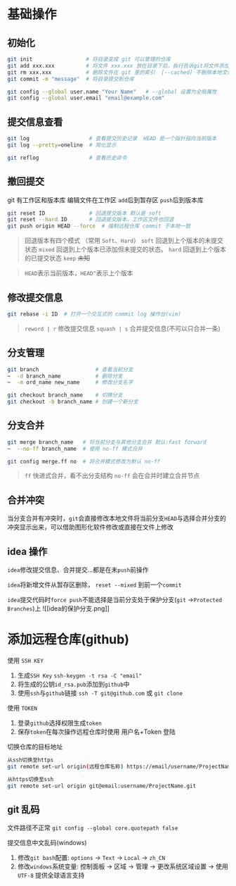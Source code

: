 # 基础操作

## 初始化
``` bash
git init                 # 将目录变成 git 可以管理的仓库
git add xxx.xxx          # 将文件 xxx.xxx 放在目录下后，执行告诉git将文件添加到仓库中
git rm xxx.xxx           # 删除文件在 git 里的索引  [--cached] 不删除本地文件 [-f] 强制删除已修改文件
git commit -m "message"  # 将目录提交到仓库

git config --global user.name "Your Name"   # --global 设置为全局属性
git config --global user.email "email@example.com"
`````
## 提交信息查看
```bash
git log                   # 查看提交历史记录  HEAD 是一个指针指向当前版本
git log --pretty=oneline  # 简化显示

git reflog                # 查看历史命令
```
## 撤回提交
git 有工作区和版本库 编辑文件在工作区 `add`后到暂存区 `push`后到版本库
```bash
git reset ID              # 回退提交版本 默认是 soft
git reset --hard ID       # 回退提交版本，工作区文件也回退
git push origin HEAD --force  # 强制远程仓库 commit 于本地一致
```

> 回退版本有四个模式 （常用 `Soft`、`Hard`）
> `soft` 回退到上个版本的未提交状态 `mixed` 回退到上个版本已添加但未提交的状态。
> `hard` 回退到上个版本的已提交状态  `keep` ~~未知~~

> `HEAD`表示当前版本，`HEAD^`表示上个版本
## 修改提交信息
```bash
git rebase -i ID  # 打开一个交互式的 commit log 操作台(vim)
```

> `reword | r` 修改提交信息
> `squash | s` 合并提交信息(不可以只合并一条)

## 分支管理
```bash
git branch                  # 查看当前分支
~  -d branch_name           # 删除分支
~  -m ord_name new_name     # 修改分支名字

git checkout branch_name    # 切换分支
git checkout -b branch_name # 创建一个新分支
```
## 分支合并
```bash
git merge branch_name   # 将当前分支与其他分支合并 默认:fast forward 
~  --no-ff branch_name  # 使用 no-ff 模式合并

git config merge.ff no  # 将合并模式修改为默认 no-ff
```

> `ff` 快进式合并，看不出分支结构
> `no-ff` 会在合并时建立合并节点

## 合并冲突
当分支合并有冲突时，`git`会直接修改本地文件将当前分支`HEAD`与选择合并分支的冲突显示出来，可以借助图形化软件修改或直接在文件上修改

## idea 操作
`idea`修改提交信息、合并提交...都是在未`push`前操作

`idea`将新增文件从暂存区删除， `reset --mixed` 到前一个`commit`

`idea`提交代码时`force push`不能选择是当前分支处于保护分支(`git` ->`Protected Branches`)上
![[idea的保护分支.png]]
# 添加远程仓库(github)

使用 `SSH KEY`
1. 生成`SSH Key` `ssh-keygen -t rsa -C "email"` 
2. 将生成的公钥`id_rsa.pub`添加到`github`中
3. 使用`ssh`与`github`链接 `ssh -T git@github.com` 或 `git clone` 

使用 `TOKEN`
1. 登录`github`选择权限生成`token`
2. 保存`token`在每次操作远程仓库时使用 用户名+Token 登陆

切换仓库的目标地址
```bash
从ssh切换至https 
git remote set-url origin(远程仓库名称) https://email/username/ProjectName.git 

从https切换至ssh 
git remote set-url origin git@email:username/ProjectName.git 
```

## git 乱码
文件路径不正常 `git config --global core.quotepath false`

提交信息中文乱码(windows)
1. 修改`git bash`配置: `options` -> `Text` -> `Local` -> `zh_CN`
2. 修改`windows`系统变量: 控制面板 -> 区域 -> 管理 -> 更改系统区域设置 -> 使用 `UTF-8` 提供全球语言支持

